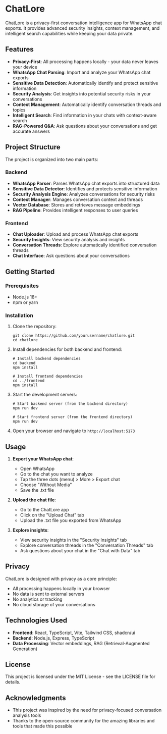 # ChatLore

ChatLore is a privacy-first conversation intelligence app for WhatsApp chat exports. It provides advanced security insights, context management, and intelligent search capabilities while keeping your data private.

## Features

-   **Privacy-First**: All processing happens locally - your data never leaves your device
-   **WhatsApp Chat Parsing**: Import and analyze your WhatsApp chat exports
-   **Sensitive Data Detection**: Automatically identify and protect sensitive information
-   **Security Analysis**: Get insights into potential security risks in your conversations
-   **Context Management**: Automatically identify conversation threads and topics
-   **Intelligent Search**: Find information in your chats with context-aware search
-   **RAG-Powered Q&A**: Ask questions about your conversations and get accurate answers

## Project Structure

The project is organized into two main parts:

### Backend

-   **WhatsApp Parser**: Parses WhatsApp chat exports into structured data
-   **Sensitive Data Detector**: Identifies and protects sensitive information
-   **Security Analysis Engine**: Analyzes conversations for security risks
-   **Context Manager**: Manages conversation context and threads
-   **Vector Database**: Stores and retrieves message embeddings
-   **RAG Pipeline**: Provides intelligent responses to user queries

### Frontend

-   **Chat Uploader**: Upload and process WhatsApp chat exports
-   **Security Insights**: View security analysis and insights
-   **Conversation Threads**: Explore automatically identified conversation threads
-   **Chat Interface**: Ask questions about your conversations

## Getting Started

### Prerequisites

-   Node.js 18+
-   npm or yarn

### Installation

1. Clone the repository:

    ```
    git clone https://github.com/yourusername/chatlore.git
    cd chatlore
    ```

2. Install dependencies for both backend and frontend:

    ```
    # Install backend dependencies
    cd backend
    npm install

    # Install frontend dependencies
    cd ../frontend
    npm install
    ```

3. Start the development servers:

    ```
    # Start backend server (from the backend directory)
    npm run dev

    # Start frontend server (from the frontend directory)
    npm run dev
    ```

4. Open your browser and navigate to `http://localhost:5173`

## Usage

1. **Export your WhatsApp chat**:

    - Open WhatsApp
    - Go to the chat you want to analyze
    - Tap the three dots (menu) > More > Export chat
    - Choose "Without Media"
    - Save the .txt file

2. **Upload the chat file**:

    - Go to the ChatLore app
    - Click on the "Upload Chat" tab
    - Upload the .txt file you exported from WhatsApp

3. **Explore insights**:
    - View security insights in the "Security Insights" tab
    - Explore conversation threads in the "Conversation Threads" tab
    - Ask questions about your chat in the "Chat with Data" tab

## Privacy

ChatLore is designed with privacy as a core principle:

-   All processing happens locally in your browser
-   No data is sent to external servers
-   No analytics or tracking
-   No cloud storage of your conversations

## Technologies Used

-   **Frontend**: React, TypeScript, Vite, Tailwind CSS, shadcn/ui
-   **Backend**: Node.js, Express, TypeScript
-   **Data Processing**: Vector embeddings, RAG (Retrieval-Augmented Generation)

## License

This project is licensed under the MIT License - see the LICENSE file for details.

## Acknowledgments

-   This project was inspired by the need for privacy-focused conversation analysis tools
-   Thanks to the open-source community for the amazing libraries and tools that made this possible
